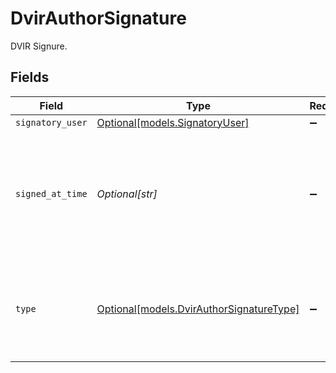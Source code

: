 # DvirAuthorSignature

DVIR Signure.


## Fields

| Field                                                                                                 | Type                                                                                                  | Required                                                                                              | Description                                                                                           | Example                                                                                               |
| ----------------------------------------------------------------------------------------------------- | ----------------------------------------------------------------------------------------------------- | ----------------------------------------------------------------------------------------------------- | ----------------------------------------------------------------------------------------------------- | ----------------------------------------------------------------------------------------------------- |
| `signatory_user`                                                                                      | [Optional[models.SignatoryUser]](../models/signatoryuser.md)                                          | :heavy_minus_sign:                                                                                    | N/A                                                                                                   |                                                                                                       |
| `signed_at_time`                                                                                      | *Optional[str]*                                                                                       | :heavy_minus_sign:                                                                                    | The time when the DVIR was signed. UTC timestamp in RFC 3339 format. Example: `2020-01-27T07:06:25Z`. | 2020-01-27T07:06:25Z                                                                                  |
| `type`                                                                                                | [Optional[models.DvirAuthorSignatureType]](../models/dvirauthorsignaturetype.md)                      | :heavy_minus_sign:                                                                                    | Whether the DVIR was submitted by a `driver` or `mechanic`. Valid values: `driver`, `mechanic`.       | driver                                                                                                |
